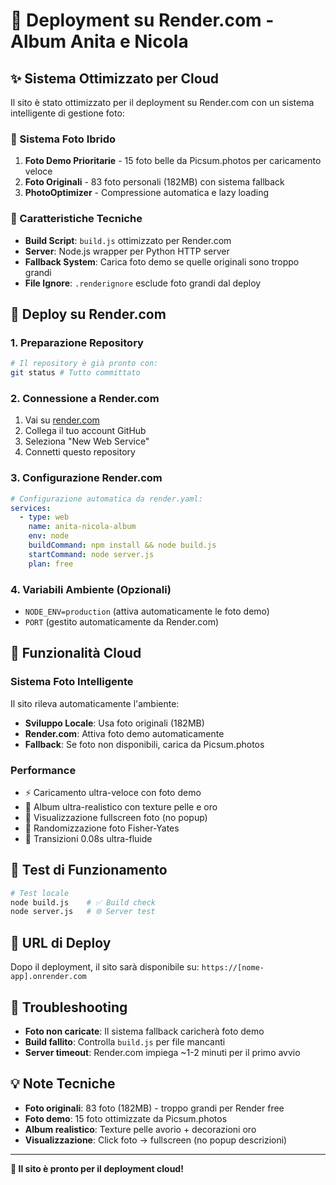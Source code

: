 # 🚀 Deployment su Render.com - Album Anita e Nicola

## ✨ Sistema Ottimizzato per Cloud

Il sito è stato ottimizzato per il deployment su Render.com con un sistema intelligente di gestione foto:

### 📸 Sistema Foto Ibrido

1. **Foto Demo Prioritarie** - 15 foto belle da Picsum.photos per caricamento veloce
2. **Foto Originali** - 83 foto personali (182MB) con sistema fallback 
3. **PhotoOptimizer** - Compressione automatica e lazy loading

### 🔧 Caratteristiche Tecniche

- **Build Script**: `build.js` ottimizzato per Render.com
- **Server**: Node.js wrapper per Python HTTP server 
- **Fallback System**: Carica foto demo se quelle originali sono troppo grandi
- **File Ignore**: `.renderignore` esclude foto grandi dal deploy

## 🌟 Deploy su Render.com

### 1. Preparazione Repository

```bash
# Il repository è già pronto con:
git status # Tutto committato
```

### 2. Connessione a Render.com

1. Vai su [render.com](https://render.com)
2. Collega il tuo account GitHub
3. Seleziona "New Web Service"
4. Connetti questo repository

### 3. Configurazione Render.com

```yaml
# Configurazione automatica da render.yaml:
services:
  - type: web
    name: anita-nicola-album
    env: node
    buildCommand: npm install && node build.js
    startCommand: node server.js
    plan: free
```

### 4. Variabili Ambiente (Opzionali)

- `NODE_ENV=production` (attiva automaticamente le foto demo)
- `PORT` (gestito automaticamente da Render.com)

## 📱 Funzionalità Cloud

### Sistema Foto Intelligente

Il sito rileva automaticamente l'ambiente:

- **Sviluppo Locale**: Usa foto originali (182MB)
- **Render.com**: Attiva foto demo automaticamente
- **Fallback**: Se foto non disponibili, carica da Picsum.photos

### Performance

- ⚡ Caricamento ultra-veloce con foto demo
- 🎨 Album ultra-realistico con texture pelle e oro
- 📱 Visualizzazione fullscreen foto (no popup)
- 🔄 Randomizzazione foto Fisher-Yates
- 💨 Transizioni 0.08s ultra-fluide

## 🎯 Test di Funzionamento

```bash
# Test locale
node build.js    # ✅ Build check
node server.js   # 🌐 Server test
```

## 🔗 URL di Deploy

Dopo il deployment, il sito sarà disponibile su:
`https://[nome-app].onrender.com`

## 🐛 Troubleshooting

- **Foto non caricate**: Il sistema fallback caricherà foto demo
- **Build fallito**: Controlla `build.js` per file mancanti
- **Server timeout**: Render.com impiega ~1-2 minuti per il primo avvio

## 💡 Note Tecniche

- **Foto originali**: 83 foto (182MB) - troppo grandi per Render free
- **Foto demo**: 15 foto ottimizzate da Picsum.photos
- **Album realistico**: Texture pelle avorio + decorazioni oro
- **Visualizzazione**: Click foto → fullscreen (no popup descrizioni)

---

**🎉 Il sito è pronto per il deployment cloud!**

